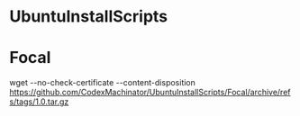 # UbuntuInstallScripts

# Focal
wget --no-check-certificate --content-disposition https://github.com/CodexMachinator/UbuntuInstallScripts/Focal/archive/refs/tags/1.0.tar.gz

